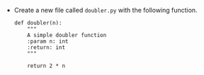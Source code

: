 
* Create a new file called `doubler.py` with the following function.  

	```	
	def doubler(n):
	    """
	    A simple doubler function
	    :param n: int
	    :return: int
	    """
	    
	    return 2 * n	
	```

